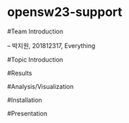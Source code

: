# opensw23-support

#Team Introduction
  
  – 박지원, 201812317, Everything
  
#Topic Introduction
  
  
  
#Results

  
  
#Analysis/Visualization

  

#Installation

  

#Presentation

  
  

